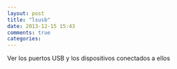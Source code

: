 ```yaml
---
layout: post
title: "lsusb"
date: 2013-12-15 15:43
comments: true
categories: 
---
```

Ver los puertos USB y los dispositivos conectados a ellos

